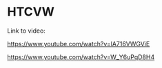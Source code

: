 # HTCVW

Link to video:

https://www.youtube.com/watch?v=lA716VWGViE

https://www.youtube.com/watch?v=W_Y6uPqD8H4
